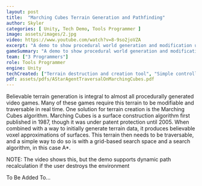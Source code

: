 ```yaml
---
layout: post
title:  "Marching Cubes Terrain Generation and Pathfinding"
author: Skyler
categories: [ Unity, Tech Demo, Tools Programmer ]
image: assets/images/2.jpg
video: https://www.youtube.com/watch?v=8-9so2joVZA
excerpt: "A demo to show procedural world generation and modification using marching cubes and perlin noise. Also shows off AI traversal with A* pathfinding."
gameSummary: "A demo to show procedural world generation and modification using marching cubes and perlin noise. Also shows off AI traversal with A* pathfinding."
team: ["3 Programmers"]
role: Tools Programmer
engine: Unity
techCreated: ["Terrain destruction and creation tool", "Simple controller", "3D A* pathfinding"]
pdf: assets/pdfs/AStarAgentTraversalOnMarchingCubes.pdf
---
```

<p>    Believable terrain generation is integral to almost all procedurally generated video games.
Many of these games require this terrain to be modifiable and traversable in real time. One
solution for terrain creation is the Marching Cubes algorithm. Marching Cubes is a surface
construction algorithm first published in 1987, though it was under patent protection until
2005. When combined with a way to initially generate terrain data, it produces believable
voxel approximations of surfaces. This terrain then needs to be traversable, and a simple
way to do so is with a grid-based search space and a search algorithm, in this case A*.</p>
<p>NOTE: The video shows this, but the demo supports dynamic path recalculation if the user destroys the environment </p>
<p>To Be Added To...<p/>